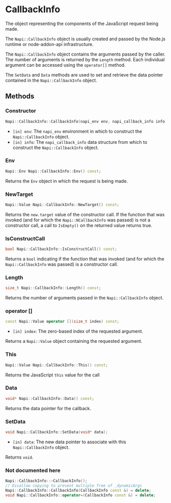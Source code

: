 # CallbackInfo

The object representing the components of the JavaScript request being made.

The `Napi::CallbackInfo` object is usually created and passed by the Node.js runtime or node-addon-api infrastructure.

The `Napi::CallbackInfo` object contains the arguments passed by the caller. The number of arguments is returned by the `Length` method. Each individual argument can be accessed using the `operator[]` method.

The `SetData` and `Data` methods are used to set and retrieve the data pointer contained in the `Napi::CallbackInfo` object.

## Methods

### Constructor

```cpp
Napi::CallbackInfo::CallbackInfo(napi_env env, napi_callback_info info);
```

* `[in] env`: The `napi_env` environment in which to construct the `Napi::CallbackInfo` object.
* `[in] info`: The `napi_callback_info` data structure from which to construct the `Napi::CallbackInfo` object.

### Env

```cpp
Napi::Env Napi::CallbackInfo::Env() const;
```

Returns the `Env` object in which the request is being made.

### NewTarget

```cpp
Napi::Value Napi::CallbackInfo::NewTarget() const;
```

Returns the `new.target` value of the constructor call. If the function that was invoked \(and for which the `Napi::NCallbackInfo` was passed\) is not a constructor call, a call to `IsEmpty()` on the returned value returns true.

### IsConstructCall

```cpp
bool Napi::CallbackInfo::IsConstructCall() const;
```

Returns a `bool` indicating if the function that was invoked \(and for which the `Napi::CallbackInfo` was passed\) is a constructor call.

### Length

```cpp
size_t Napi::CallbackInfo::Length() const;
```

Returns the number of arguments passed in the `Napi::CallbackInfo` object.

### operator \[\]

```cpp
const Napi::Value operator [](size_t index) const;
```

* `[in] index`: The zero-based index of the requested argument.

Returns a `Napi::Value` object containing the requested argument.

### This

```cpp
Napi::Value Napi::CallbackInfo::This() const;
```

Returns the JavaScript `this` value for the call

### Data

```cpp
void* Napi::CallbackInfo::Data() const;
```

Returns the data pointer for the callback.

### SetData

```cpp
void Napi::CallbackInfo::SetData(void* data);
```

* `[in] data`: The new data pointer to associate with this `Napi::CallbackInfo` object.

Returns `void`.

### Not documented here

```cpp
Napi::CallbackInfo::~CallbackInfo();
// Disallow copying to prevent multiple free of _dynamicArgs
Napi::CallbackInfo::CallbackInfo(CallbackInfo const &) = delete;
void Napi::CallbackInfo::operator=(CallbackInfo const &) = delete;
```

